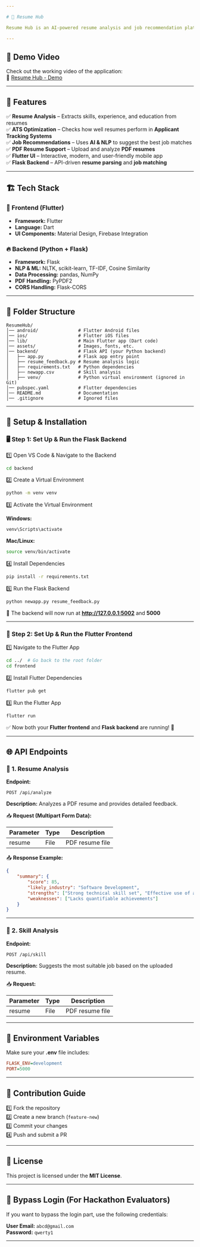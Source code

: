 ```yaml
---

# 🎯 Resume Hub  

Resume Hub is an AI-powered resume analysis and job recommendation platform built using **Flutter (frontend)** and **Flask (backend)**. It helps users optimize their resumes for **Applicant Tracking Systems (ATS)** and find the best job matches based on their skills and experience.  

---
```


## 🎥 Demo Video  
Check out the working video of the application:  
🔗 [Resume Hub - Demo]([https://drive.google.com/file/d/1ippnm2qmdvtUtyhlZk_hZSLN7qHY_KAy/view?usp=sharing](https://drive.google.com/file/d/1OJ21uz_u8CI801KiUuj4sPBVLBkNm43V/view?usp=sharing))  

---
## 🚀 Features  

✅ **Resume Analysis** – Extracts skills, experience, and education from resumes  
✅ **ATS Optimization** – Checks how well resumes perform in **Applicant Tracking Systems**  
✅ **Job Recommendations** – Uses **AI & NLP** to suggest the best job matches  
✅ **PDF Resume Support** – Upload and analyze **PDF resumes**  
✅ **Flutter UI** – Interactive, modern, and user-friendly mobile app  
✅ **Flask Backend** – API-driven **resume parsing** and **job matching**  

---

## 🏗 Tech Stack  

### 🎨 Frontend (Flutter)  
- **Framework:** Flutter  
- **Language:** Dart  
- **UI Components:** Material Design, Firebase Integration  

### 🔥 Backend (Python + Flask)  
- **Framework:** Flask  
- **NLP & ML:** NLTK, scikit-learn, TF-IDF, Cosine Similarity  
- **Data Processing:** pandas, NumPy  
- **PDF Handling:** PyPDF2  
- **CORS Handling:** Flask-CORS  

---

## 📂 Folder Structure  

```
ResumeHub/  
│── android/               # Flutter Android files  
│── ios/                   # Flutter iOS files  
│── lib/                   # Main Flutter app (Dart code)  
│── assets/                # Images, fonts, etc.  
│── backend/               # Flask API (your Python backend)  
│   ├── app.py             # Flask app entry point  
│   ├── resume_feedback.py # Resume analysis logic  
│   ├── requirements.txt   # Python dependencies  
│   ├── newapp.csv         # Skill analysis  
│   ├── venv/              # Python virtual environment (ignored in Git)  
│── pubspec.yaml           # Flutter dependencies  
│── README.md              # Documentation  
│── .gitignore             # Ignored files  
```  

---

## 🔧 Setup & Installation  

### 🖥 Step 1: Set Up & Run the Flask Backend  

1️⃣ Open VS Code & Navigate to the Backend  
```sh
cd backend
```
  
2️⃣ Create a Virtual Environment  
```sh
python -m venv venv
```

3️⃣ Activate the Virtual Environment  

**Windows:**  
```sh
venv\Scripts\activate
```  
**Mac/Linux:**  
```sh
source venv/bin/activate
```  

4️⃣ Install Dependencies  
```sh
pip install -r requirements.txt
```

5️⃣ Run the Flask Backend  
```sh
python newapp.py resume_feedback.py
```  

🔹 The backend will now run at **http://127.0.0.1:5002** and **5000**  

---

### 📱 Step 2: Set Up & Run the Flutter Frontend  

1️⃣ Navigate to the Flutter App  
```sh
cd ../  # Go back to the root folder
cd frontend
```

2️⃣ Install Flutter Dependencies  
```sh
flutter pub get
```

3️⃣ Run the Flutter App  
```sh
flutter run
```  

✅ Now both your **Flutter frontend** and **Flask backend** are running! 🚀  

---

## 🌐 API Endpoints  

### 📌 1. Resume Analysis  
**Endpoint:**  
```
POST /api/analyze
```
**Description:** Analyzes a PDF resume and provides detailed feedback.  

📥 **Request (Multipart Form Data):**  

| Parameter | Type  | Description          |
|-----------|-------|----------------------|
| resume    | File  | PDF resume file      |

📤 **Response Example:**  
```json
{
    "summary": {
        "score": 85,
        "likely_industry": "Software Development",
        "strengths": ["Strong technical skill set", "Effective use of action verbs"],
        "weaknesses": ["Lacks quantifiable achievements"]
    }
}
```

---

### 📌 2. Skill Analysis  
**Endpoint:**  
```
POST /api/skill
```
**Description:** Suggests the most suitable job based on the uploaded resume.  

📥 **Request:**  

| Parameter | Type  | Description         |
|-----------|-------|---------------------|
| resume    | File  | PDF resume file     |

---

## 📌 Environment Variables  
Make sure your **.env** file includes:  
```ini
FLASK_ENV=development
PORT=5000
```  

---

## 📜 Contribution Guide  

1️⃣ Fork the repository  
2️⃣ Create a new branch (`feature-new`)  
3️⃣ Commit your changes  
4️⃣ Push and submit a PR  

---

## 📜 License  
This project is licensed under the **MIT License**.  

---

## 🔑 Bypass Login (For Hackathon Evaluators)  
If you want to bypass the login part, use the following credentials:  

**User Email:** `abcd@gmail.com`  
**Password:** `qwerty1`  

---


